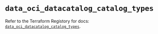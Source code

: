 # `data_oci_datacatalog_catalog_types`

Refer to the Terraform Registory for docs: [`data_oci_datacatalog_catalog_types`](https://registry.terraform.io/providers/oracle/oci/6.18.0/docs/data-sources/datacatalog_catalog_types).
